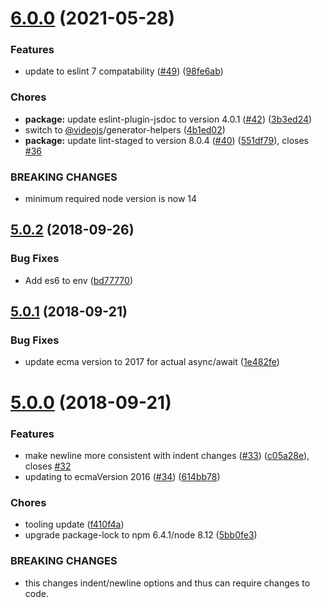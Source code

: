 <a name="6.0.0"></a>
# [6.0.0](https://github.com/videojs/eslint-config-videojs/compare/v5.0.2...v6.0.0) (2021-05-28)

### Features

* update to eslint 7 compatability ([#49](https://github.com/videojs/eslint-config-videojs/issues/49)) ([98fe6ab](https://github.com/videojs/eslint-config-videojs/commit/98fe6ab))

### Chores

* **package:** update eslint-plugin-jsdoc to version 4.0.1 ([#42](https://github.com/videojs/eslint-config-videojs/issues/42)) ([3b3ed24](https://github.com/videojs/eslint-config-videojs/commit/3b3ed24))
* switch to [@videojs](https://github.com/videojs)/generator-helpers ([4b1ed02](https://github.com/videojs/eslint-config-videojs/commit/4b1ed02))
* **package:** update lint-staged to version 8.0.4 ([#40](https://github.com/videojs/eslint-config-videojs/issues/40)) ([551df79](https://github.com/videojs/eslint-config-videojs/commit/551df79)), closes [#36](https://github.com/videojs/eslint-config-videojs/issues/36)


### BREAKING CHANGES

* minimum required node version is now 14

<a name="5.0.2"></a>
## [5.0.2](https://github.com/videojs/eslint-config-videojs/compare/v5.0.1...v5.0.2) (2018-09-26)

### Bug Fixes

* Add es6 to env ([bd77770](https://github.com/videojs/eslint-config-videojs/commit/bd77770))

<a name="5.0.1"></a>
## [5.0.1](https://github.com/videojs/eslint-config-videojs/compare/v5.0.0...v5.0.1) (2018-09-21)

### Bug Fixes

* update ecma version to 2017 for actual async/await ([1e482fe](https://github.com/videojs/eslint-config-videojs/commit/1e482fe))

<a name="5.0.0"></a>
# [5.0.0](https://github.com/videojs/eslint-config-videojs/compare/v4.0.1...v5.0.0) (2018-09-21)

### Features

* make newline more consistent with indent changes ([#33](https://github.com/videojs/eslint-config-videojs/issues/33)) ([c05a28e](https://github.com/videojs/eslint-config-videojs/commit/c05a28e)), closes [#32](https://github.com/videojs/eslint-config-videojs/issues/32)
* updating to ecmaVersion 2016 ([#34](https://github.com/videojs/eslint-config-videojs/issues/34)) ([614bb78](https://github.com/videojs/eslint-config-videojs/commit/614bb78))

### Chores

* tooling update ([f410f4a](https://github.com/videojs/eslint-config-videojs/commit/f410f4a))
* upgrade package-lock to npm 6.4.1/node 8.12 ([5bb0fe3](https://github.com/videojs/eslint-config-videojs/commit/5bb0fe3))


### BREAKING CHANGES

* this changes indent/newline options and thus can require changes to code.

